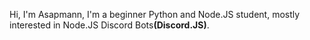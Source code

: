 Hi, I'm Asapmann, I'm a beginner Python and Node.JS student, mostly interested in Node.JS Discord Bots<b>(Discord.JS)</b>.

<!---
Asapmann/Asapmann is a ✨ special ✨ repository because its `README.md` (this file) appears on your GitHub profile.
You can click the Preview link to take a look at your changes.
--->
